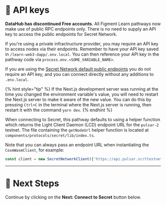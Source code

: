 # 🧩 API keys

**DataHub has discontinued Free accounts**. All Figment Learn pathways now make use of public RPC endpoints only. There is no need to supply an API key to access the public endpoints for Secret Network.

If you're using a private infractructure provider, you may require an API key to access nodes via their endpoints. Remember to have your API key saved in `/learn-web3-dapp/.env.local`. You can then reference your API key in the pathway code via `process.env.<SOME_VARIABLE_NAME>`.

If you are using the [Secret Network default public endpoints](https://docs.scrt.network/secret-network-documentation/development/api-endpoints) you do not require an API key, and you can connect directly without any additions to `.env.local`.

{% hint style="tip" %}
If the Next.js development server was running at the time you changed the environment variable's value, you will need to restart the Next.js server to make it aware of the new value. You can do this by pressing `Ctrl+C` in the terminal where the Next.js server is running, then restart it with the command `yarn dev`.
{% endhint %}

When connecting to Secret, this pathway defaults to using a helper function which returns the Light Client Daemon (LCD) endpoint URL for the `pulsar-2` testnet. The file containing the `getNodeUrl` helper function is located at `components/protocols/secret/lib/index.ts`.

Note that you can always pass an endpoint URL when instantiating the `CosmWasmClient`, for example:

```typescript
const client = new SecretNetworkClient({'https://api.pulsar.scrttestnet.com', chainId: 'pulsar-2'});
```

---

# 👣 Next Steps

Continue by clicking on the **Next: Connect to Secret** button below.
